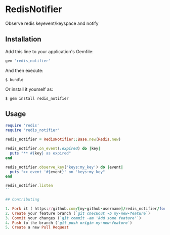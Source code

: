 # RedisNotifier

Observe redis keyevent/keyspace and notify

## Installation

Add this line to your application's Gemfile:

```ruby
gem 'redis_notifier'
```

And then execute:

    $ bundle

Or install it yourself as:

    $ gem install redis_notifier

## Usage

```ruby
require 'redis'
require 'redis_notifier'

redis_notifier = RedisNotifier::Base.new(Redis.new)

redis_notifier.on_event(:expired) do |key|
  puts "** #{key} as expired"
end

redis_notifier.observe_key('keys:my_key') do |event|
  puts ">> event '#{event}' on 'keys:my_key"
end

redis_notifier.listen
``

## Contributing

1. Fork it ( https://github.com/[my-github-username]/redis_notifier/fork )
2. Create your feature branch (`git checkout -b my-new-feature`)
3. Commit your changes (`git commit -am 'Add some feature'`)
4. Push to the branch (`git push origin my-new-feature`)
5. Create a new Pull Request
